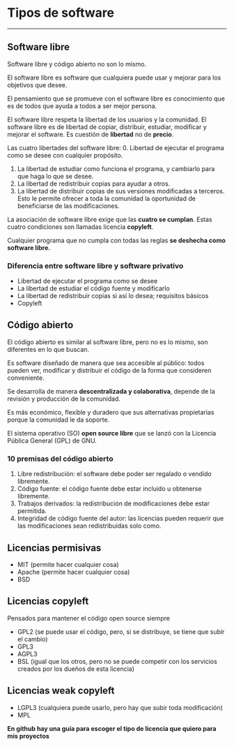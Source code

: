 # Tipos de software
---
## Software libre
Software libre y código abierto no son lo mismo.

El software libre es software que cualquiera puede usar y mejorar para los objetivos que desee.

El pensamiento que se promueve con el software libre es conocimiento que es de todos que ayuda a todos a ser mejor persona.

El software libre respeta la libertad de los usuarios y la comunidad. El software libre es de libertad de copiar, distribuir, estudiar, modificar y mejorar el software. Es cuestión de **libertad** no de **precio**.

Las cuatro libertades del software libre:
 0. Libertad de ejecutar el programa como se desee con cualquier propósito.
 1. La libertad de estudiar como funciona el programa, y cambiarlo para que haga lo que se desee.
 2. La libertad  de redistribuir copias para ayudar a otros.
 3. La libertad de distribuir copias de sus versiones modificadas a terceros. Esto le permite ofrecer a toda la comunidad la oportunidad de beneficiarse de las modificaciones.

La asociación de software libre exige que las **cuatro se cumplan**. Estas cuatro condiciones son llamadas licencia **copyleft**.

Cualquier programa que no cumpla con todas las reglas **se deshecha como software libre.**

### Diferencia entre software libre y software privativo
- Libertad de ejecutar el programa como se desee
- La libertad de estudiar el código fuente y modificarlo
- La libertad de redistribuir copias si así lo desea; requisitos básicos
- Copyleft

## Código abierto
El código abierto es similar al software libre, pero no es lo mismo, son diferentes en lo que buscan.

Es software diseñado de manera que sea accesible al público: todos pueden ver, modificar y distribuir el código de la forma que consideren conveniente.

Se desarrolla de manera **descentralizada y colaborativa**, depende de la revisión y producción de la comunidad. 

Es más económico, flexible y duradero que sus alternativas propietarias porque la comunidad le da soporte.

El sistema operativo (SO) **open source libre** que se lanzó con la Licencia Pública General (GPL) de GNU.

### 10 premisas del código abierto
1. Libre redistribución: el software debe poder ser regalado o vendido libremente.
2. Código fuente: el código fuente debe estar incluido u obtenerse libremente.
3. Trabajos derivados: la redistribución de modificaciones debe estar permitida.
4. Integridad de código fuente del autor: las licencias pueden requerir que las modificaciones sean redistribuidas solo como.

## Licencias permisivas
- MIT (permite hacer cualquier cosa)
- Apache (permite hacer cualquier cosa)
- BSD

## Licencias copyleft
Pensados para mantener el código open source siempre
- GPL2 (se puede usar el código, pero, si se distribuye, se tiene que subir el cambio)
- GPL3
- AGPL3
- BSL (igual que los otros, pero no se puede competir con los servicios creados por los dueños de esta licencia)

## Licencias weak copyleft
- LGPL3 (cualquiera puede usarlo, pero hay que subir toda modificación)
- MPL

**En github hay una guía para escoger el tipo de licencia que quiero para mis proyectos**